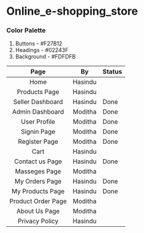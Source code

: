 # Online_e-shopping_store

### Color Palette

1. Buttons - #F27B12
2. Headings - #02243F
3. Background - #FDFDFB


|        Page        |    By   | Status |
|:------------------:|:-------:|--------|
| Home               | Hasindu |        |
| Products Page      | Hasindu |        |
| Seller Dashboard   | Hasindu | Done   |
| Admin Dashboard    | Moditha | Done   |
| User Profile       | Moditha | Done   |
| Signin Page        | Moditha | Done   |
| Register Page      | Moditha | Done   |
| Cart               | Hasindu |        |
| Contact us Page    | Hasindu | Done   |
| Masseges Page      | Moditha |        |
| My Orders Page     | Hasindu | Done   |
| My Products Page   | Hasindu | Done   |
| Product Order Page | Moditha |        |
| About Us Page      | Moditha |        |
| Privacy Policy     | Hasindu |        |

